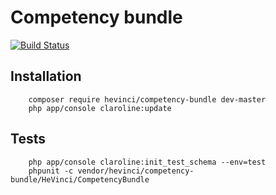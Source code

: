 Competency bundle
=================

[![Build Status](https://travis-ci.org/hevinci/CompetencyBundle.svg?branch=master)](https://travis-ci.org/hevinci/CompetencyBundle)

Installation
------------

```
    composer require hevinci/competency-bundle dev-master
    php app/console claroline:update
```

Tests
-----

```
    php app/console claroline:init_test_schema --env=test
    phpunit -c vendor/hevinci/competency-bundle/HeVinci/CompetencyBundle
```
